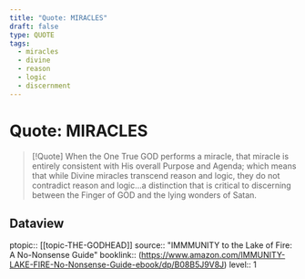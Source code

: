```yaml
---
title: "Quote: MIRACLES"
draft: false
type: QUOTE
tags:
  - miracles
  - divine
  - reason
  - logic
  - discernment
---
```


# Quote: MIRACLES
> [!Quote]
> When the One True GOD performs a miracle, that miracle is entirely consistent with His overall Purpose and Agenda; which means that while Divine miracles transcend reason and logic, they do not contradict reason and logic…a distinction that is critical to discerning between the Finger of GOD and the lying wonders of Satan.

## Dataview
ptopic:: [[topic-THE-GODHEAD]]
source:: "IMMMUNITY to the Lake of Fire: A No-Nonsense Guide"
booklink:: (https://www.amazon.com/IMMUNITY-LAKE-FIRE-No-Nonsense-Guide-ebook/dp/B08B5J9V8J)
level:: 1